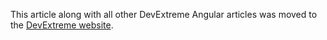 This article along with all other DevExtreme Angular articles was moved to the [DevExtreme website](https://js.devexpress.com/Documentation/Guide/Angular_Components/Getting_Started/Other_Approaches/Using_Webpack/).